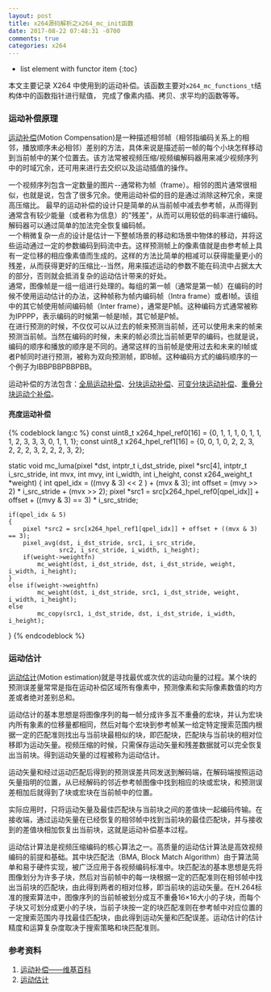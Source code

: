 ```yaml
---
layout: post
title: x264源码解析之x264_mc_init函数
date: 2017-08-22 07:48:31 -0700
comments: true
categories: x264
---
```

* list element with functor item
{:toc}

本文主要记录 X264 中使用到的运动补偿。该函数主要对`x264_mc_functions_t`结构体中的函数指针进行赋值，
完成了像素内插、拷贝、求平均的函数等等。  

<!--more-->

### 运动补偿原理

[运动补偿](https://zh.wikipedia.org/wiki/%E8%BF%90%E5%8A%A8%E8%A1%A5%E5%81%BF)(Motion Compensation)是一种描述相邻帧（相邻指编码关系上的相邻，播放顺序未必相邻）差别的方法，具体来说是描述前一帧的每个小块怎样移动到当前帧中的某个位置去。该方法常被视频压缩/视频编解码器用来减少视频序列中的时域冗余，还可用来进行去交织以及运动插值的操作。  

一个视频序列包含一定数量的图片--通常称为帧（frame）。相邻的图片通常很相似，也就是说，包含了很多冗余。使用运动补偿的目的是通过消除这种冗余，来提高压缩比。
最早的运动补偿的设计只是简单的从当前帧中减去参考帧，从而得到通常含有较少能量（或者称为信息）的"残差"，从而可以用较低的码率进行编码。解码器可以通过简单的加法完全恢复编码帧。  
一个稍微复杂一点的设计是估计一下整帧场景的移动和场景中物体的移动，并将这些运动通过一定的参数编码到码流中去。这样预测帧上的像素值就是由参考帧上具有一定位移的相应像素值而生成的。这样的方法比简单的相减可以获得能量更小的残差，从而获得更好的压缩比--当然，用来描述运动的参数不能在码流中占据太大的部分，否则就会抵消复杂的运动估计带来的好处。  
通常，图像帧是一组一组进行处理的。每组的第一帧（通常是第一帧）在编码的时候不使用运动估计的办法，这种帧称为帧内编码帧（Intra frame）或者I帧。该组中的其它帧使用帧间编码帧（Inter frame），通常是P帧。这种编码方式通常被称为IPPPP，表示编码的时候第一帧是I帧，其它帧是P帧。  
在进行预测的时候，不仅仅可以从过去的帧来预测当前帧，还可以使用未来的帧来预测当前帧。当然在编码的时候，未来的帧必须比当前帧更早的编码，也就是说，编码的顺序和播放的顺序是不同的。通常这样的当前帧是使用过去和未来的I帧或者P帧同时进行预测，被称为双向预测帧，即B帧。这种编码方式的编码顺序的一个例子为IBBPBBPBBPBB。  

运动补偿的方法包含：[全局运动补偿](https://zh.wikipedia.org/wiki/%E8%BF%90%E5%8A%A8%E8%A1%A5%E5%81%BF#.E5.85.A8.E5.B1.80.E8.BF.90.E5.8A.A8.E8.A1.A5.E5.81.BF)、[分块运动补偿](https://zh.wikipedia.org/wiki/%E8%BF%90%E5%8A%A8%E8%A1%A5%E5%81%BF#.E5.88.86.E5.9D.97.E8.BF.90.E5.8A.A8.E8.A1.A5.E5.81.BF)、[可变分块运动补偿](https://zh.wikipedia.org/wiki/%E8%BF%90%E5%8A%A8%E8%A1%A5%E5%81%BF#.E5.8F.AF.E5.8F.98.E5.88.86.E5.9D.97.E8.BF.90.E5.8A.A8.E8.A1.A5.E5.81.BF)、[重叠分块运动个补偿](https://zh.wikipedia.org/wiki/%E8%BF%90%E5%8A%A8%E8%A1%A5%E5%81%BF#.E9.87.8D.E5.8F.A0.E5.88.86.E5.9D.97.E8.BF.90.E5.8A.A8.E8.A1.A5.E5.81.BF)。  

#### 亮度运动补偿

{% codeblock lang:c %}
const uint8_t x264_hpel_ref0[16] = {0, 1, 1, 1, 0, 1, 1, 1, 2, 3, 3, 3, 0, 1, 1, 1};
const uint8_t x264_hpel_ref1[16] = {0, 0, 1, 0, 2, 2, 3, 2, 2, 2, 3, 2, 2, 2, 3, 2};

static void mc_luma(pixel *dst, intptr_t i_dst_stride,
                    pixel *src[4], intptr_t i_src_stride,
                    int mvx, int mvy,
                    int i_width, int i_height, const x264_weight_t *weight)
{
    int qpel_idx = ((mvy & 3) << 2 ) + (mvx & 3);
    int offset = (mvy >> 2) * i_src_stride + (mvx >> 2);
    pixel *src1 = src[x264_hpel_ref0[qpel_idx]] + offset + ((mvy & 3) == 3) * i_src_stride;

    if(qpel_idx & 5)
    {
        pixel *src2 = src[x264_hpel_ref1[qpel_idx]] + offset + ((mvx & 3) == 3);
        pixel_avg(dst, i_dst_stride, src1, i_src_stride,
                  src2, i_src_stride, i_width, i_height);
        if(weight->weightfn)
            mc_weight(dst, i_dst_stride, dst, i_dst_stride, weight, i_width, i_height);
    }
    else if(weight->weightfn)
            mc_weight(dst, i_dst_stride, src1, i_dst_stride, weight, i_width, i_height);
    else
            mc_copy(src1, i_dst_stride, dst, i_dst_stride, i_width, i_height);
}
{% endcodeblock %}

### 运动估计  

[运动估计](https://en.wikipedia.org/wiki/Motion_estimation)(Motion estimation)就是寻找最优或次优的运动向量的过程。某个块的预测误差量常常是指在运动补偿区域所有像素中，预测像素和实际像素数值的均方差或者绝对差别总和。

运动估计的基本思想是将图像序列的每一帧分成许多互不重叠的宏块，并认为宏块内所有象素的位移量都相同，然后对每个宏块到参考帧某一给定特定搜索范围内根据一定的匹配准则找出与当前块最相似的块，即匹配块，匹配块与当前块的相对位移即为运动矢量。视频压缩的时候，只需保存运动矢量和残差数据就可以完全恢复出当前块。得到运动矢量的过程被称为运动估计。

运动矢量和经过运动匹配后得到的预测误差共同发送到解码端，在解码端按照运动矢量指明的位置，从已经解码的邻近参考帧图像中找到相应的块或宏块，和预测误差相加后就得到了块或宏块在当前帧中的位置。

实际应用时，只将运动矢量及最佳匹配块与当前块之间的差值块一起编码传输。在接收端，通过运动矢量在已经恢复的相邻帧中找到当前块的最佳匹配块，并与接收到的差值块相加恢复出当前块，这就是运动补偿基本过程。  

运动估计算法是视频压缩编码的核心算法之一。高质量的运动估计算法是高效视频编码的前提和基础。其中块匹配法（BMA, Block Match Algorithm）由于算法简单和易于硬件实现，被广泛应用于各视频编码标准中。块匹配法的基本思想是先将图像划分为许多子块，然后对当前帧中的每一块根据一定的匹配准则在相邻帧中找出当前块的匹配块，由此得到两者的相对位移，即当前块的运动矢量。在H.264标准的搜索算法中，图像序列的当前帧被划分成互不重叠16×16大小的子块，而每个子块又可划分成更小的子块，当前子块按一定的块匹配准则在参考帧中对应位置的一定搜索范围内寻找最佳匹配块，由此得到运动矢量和匹配误差。运动估计的估计精度和运算复杂度取决于搜索策略和块匹配准则。  

### 参考资料

1. [运动补偿——维基百科](https://zh.wikipedia.org/wiki/%E8%BF%90%E5%8A%A8%E8%A1%A5%E5%81%BF)  
2. [运动估计](http://www.cnblogs.com/AndyJee/p/3724917.html)


